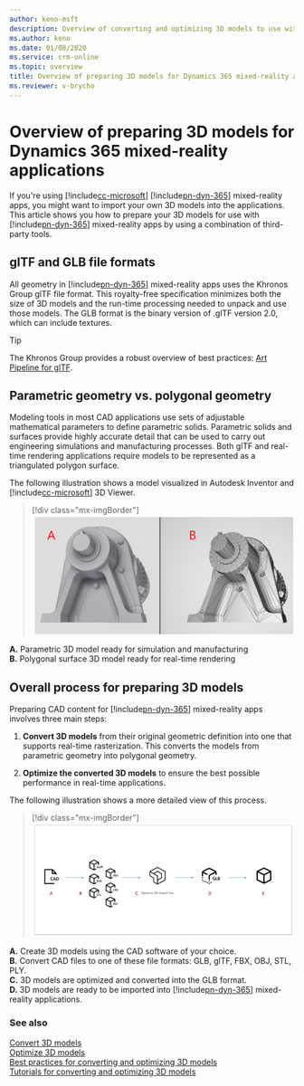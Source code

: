```yaml
---
author: keno-msft
description: Overview of converting and optimizing 3D models to use with Dynamics 365 mixed-reality applications  
ms.author: keno
ms.date: 01/08/2020
ms.service: crm-online
ms.topic: overview
title: Overview of preparing 3D models for Dynamics 365 mixed-reality applications such as Dynamics 365 Guides
ms.reviewer: v-brycho
---
```


# Overview of preparing 3D models for Dynamics 365 mixed-reality applications

If you're using [!include[cc-microsoft](../../includes/cc-microsoft.md)] [!include[pn-dyn-365](../../includes/pn-dyn-365.md)] mixed-reality apps, you might want to import your own 3D models into the applications. This article shows you how to prepare your 3D models for use with [!include[pn-dyn-365](../../includes/pn-dyn-365.md)] mixed-reality apps by using a combination of third-party tools.

## glTF and GLB file formats
All geometry in [!include[pn-dyn-365](../../includes/pn-dyn-365.md)] mixed-reality apps uses the Khronos Group glTF file format. This royalty-free specification minimizes both the size of 3D models and the run-time processing needed to unpack and use those models. The GLB format is the binary version of .glTF version 2.0, which can include textures.

> [!TIP]
> The Khronos Group provides a robust overview of best practices: [Art Pipeline for glTF](https://aka.ms/glTFbestpractices).

## Parametric geometry vs. polygonal geometry

Modeling tools in most CAD applications use sets of adjustable mathematical parameters to define parametric solids. Parametric solids and surfaces provide highly accurate detail that can be used to carry out engineering simulations and manufacturing processes. Both glTF and real-time rendering applications require models to be represented as a triangulated polygon surface.

The following illustration shows a model visualized in Autodesk Inventor and [!include[cc-microsoft](../../includes/cc-microsoft.md)] 3D Viewer.
> [!div class="mx-imgBorder"]
> ![Parametric versus polygonal geometry](media/compare-geometry.PNG "Parametric versus polygonal geometry")

**A.**	Parametric 3D model ready for simulation and manufacturing<br>
**B.**	Polygonal surface 3D model ready for real-time rendering

## Overall process for preparing 3D models

Preparing CAD content for [!include[pn-dyn-365](../../includes/pn-dyn-365.md)] mixed-reality apps involves three main steps: 

1.	**Convert 3D models** from their original geometric definition into one that supports real-time rasterization. This converts the models from parametric geometry into polygonal geometry.

2.	**Optimize the converted 3D models** to ensure the best possible performance in real-time applications.

The following illustration shows a more detailed view of this process.

> [!div class="mx-imgBorder"]
> ![Overall flow](media/overall-flow.PNG "Overall flow") 

**A.**	Create 3D models using the CAD software of your choice.<br>
**B.**	Convert CAD files to one of these file formats: GLB, glTF, FBX, OBJ, STL, PLY.<br>
**C.**	3D models are optimized and converted into the GLB format.<br>
**D.**	3D models are ready to be imported into [!include[pn-dyn-365](../../includes/pn-dyn-365.md)] mixed-reality applications.

### See also
[Convert 3D models](convert-models.md)<br>
[Optimize 3D models](optimize-models.md)<br>
[Best practices for converting and optimizing 3D models](best-practices.md)<br>
[Tutorials for converting and optimizing 3D models](tutorials-overview.md)<br>
